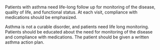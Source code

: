 Patients with asthma need life-long follow up for monitoring of the disease, quality of life, and functional status. At each visit, compliance with medications should be emphasized.

Asthma is not a curable disorder, and patients need life long monitoring. Patients should be educated about the need for monitoring of the disease and compliance with medications. The patient should be given a written asthma action plan.